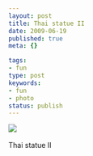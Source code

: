 ```yaml
---
layout: post
title: Thai statue II
date: 2009-06-19
published: true
meta: {}

tags:
- fun
type: post
keywords:
- fun
- photo
status: publish
---
```

![](http://media.eick.us/2011/05/4Lbi8pbnEox10w5te3BpZkVdo1_500.jpg)<br /><br />Thai statue II
